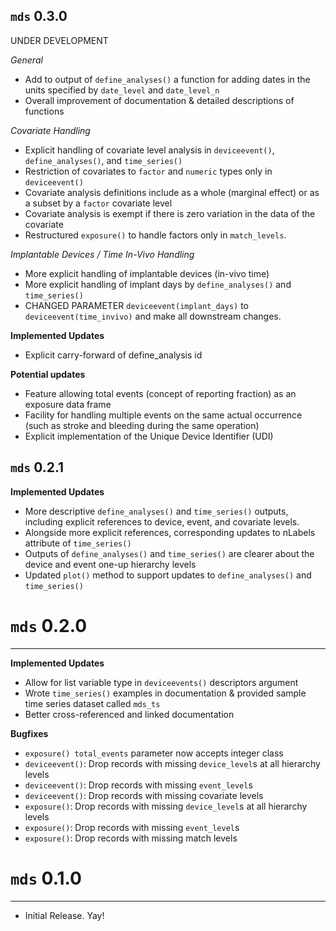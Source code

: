 `mds` 0.3.0
---------------------------------------
UNDER DEVELOPMENT

*General*
- Add to output of `define_analyses()` a function for adding dates in the units specified by `date_level` and `date_level_n`
- Overall improvement of documentation & detailed descriptions of functions

*Covariate Handling*
- Explicit handling of covariate level analysis in `deviceevent()`, `define_analyses()`, and `time_series()`
- Restriction of covariates to `factor` and `numeric` types only in `deviceevent()`
- Covariate analysis definitions include as a whole (marginal effect) or as a subset by a `factor` covariate level
- Covariate analysis is exempt if there is zero variation in the data of the covariate
- Restructured `exposure()` to handle factors only in `match_levels`.

*Implantable Devices / Time In-Vivo Handling*
- More explicit handling of implantable devices (in-vivo time)
- More explicit handling of implant days by `define_analyses()` and `time_series()`
- CHANGED PARAMETER `deviceevent(implant_days)` to `deviceevent(time_invivo)` and make all downstream changes.

**Implemented Updates**

- Explicit carry-forward of define_analysis id

**Potential updates**

- Feature allowing total events (concept of reporting fraction) as an exposure data frame
- Facility for handling multiple events on the same actual occurrence (such as stroke and bleeding during the same operation)
- Explicit implementation of the Unique Device Identifier (UDI)

`mds` 0.2.1
---------------------------------------

**Implemented Updates**

- More descriptive `define_analyses()` and `time_series()` outputs, including explicit references to device, event, and covariate levels.
- Alongside more explicit references, corresponding updates to nLabels attribute of `time_series()`
- Outputs of `define_analyses()` and `time_series()` are clearer about the device and event one-up hierarchy levels
- Updated `plot()` method to support updates to `define_analyses()` and `time_series()`

# `mds` 0.2.0
---------------------------------------

**Implemented Updates**

- Allow for list variable type in `deviceevents()` descriptors argument
- Wrote `time_series()` examples in documentation & provided sample time series dataset called `mds_ts`
- Better cross-referenced and linked documentation

**Bugfixes**

- `exposure() total_events` parameter now accepts integer class
- `deviceevent()`: Drop records with missing `device_level`s at all hierarchy levels
- `deviceevent()`: Drop records with missing `event_level`s
- `deviceevent()`: Drop records with missing covariate levels
- `exposure()`: Drop records with missing `device_level`s at all hierarchy levels
- `exposure()`: Drop records with missing `event_level`s
- `exposure()`: Drop records with missing match levels

# `mds` 0.1.0
---------------------------------------

- Initial Release. Yay!
